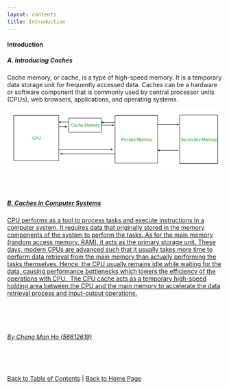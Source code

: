 ```yaml
---
layout: contents
title: Introduction
---
```


#### Introduction
##### A. Introducing Caches
Cache memory, or cache, is a type of high-speed memory. It is a temporary data storage unit for frequently accessed data. Caches can be a hardware or software component that is commonly used by central processor units (CPUs), web browsers, applications, and operating systems.

<a href="https://www.geeksforgeeks.org/cache-memory-in-computer-organization/"><img src="./media/P6.png" alt="Image">

<br/> <br/>

##### B. Caches in Computer Systems
⁤CPU performs as a tool to process tasks and execute instructions in a computer system. ⁤⁤It requires data that originally stored in the memory components of the system to perform the tasks. ⁤⁤As for the main memory (random access memory, RAM), it acts as the primary storage unit. ⁤⁤These days, modern CPUs are advanced such that it usually takes more time to perform data retrieval from the main memory than actually performing the tasks themselves. ⁤⁤Hence, the CPU usually remains idle while waiting for the data, causing performance bottlenecks which lowers the efficiency of the operations with CPU. ⁤ The CPU cache acts as a temporary high-speed holding area between the CPU and the main memory to accelerate the data retrieval process and input-output operations.


<br/> <br/> <br/>
###### By Cheng Man Ho (56612619)
<br/> <br/>

[Back to Table of Contents](../table_of_contents.md) | [Back to Home Page](../index.md)
